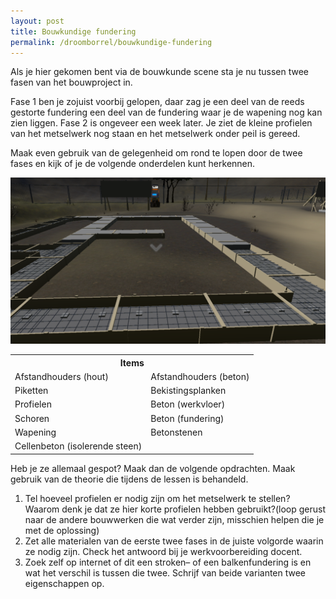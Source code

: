 ```yaml
---
layout: post
title: Bouwkundige fundering
permalink: /droomborrel/bouwkundige-fundering
---
```


Als je hier gekomen bent via de bouwkunde scene sta je nu tussen twee fasen van het bouwproject in.

Fase 1 ben je zojuist voorbij gelopen, daar zag je een deel van de reeds gestorte fundering een deel van de fundering waar je de wapening nog kan zien liggen.
Fase 2 is ongeveer een week later. Je ziet de kleine profielen van het metselwerk nog staan en het metselwerk onder peil is gereed.

Maak even gebruik van de gelegenheid om rond te lopen door de twee fases en kijk of je de volgende onderdelen kunt herkennen.

<a href="">
<img src="/assets/post/Bouwkundigefundering/fundering1.png">
</a>

<table style="width:100%">
    <tr>
        <th colspan="2">Items</th> 
    </tr>
    <tr>
        <td>Afstandhouders (hout)</td>
        <td>Afstandhouders (beton)</td>
    </tr>
    <tr>
        <td>Piketten</td>
        <td>Bekistingsplanken</td>
    </tr>
    <tr>
        <td>Profielen</td>
        <td>Beton (werkvloer)</td>
    </tr>
    <tr>
        <td>Schoren</td>
        <td>Beton (fundering)</td>
    </tr>    
    <tr>
        <td>Wapening</td>
        <td>Betonstenen</td>
    </tr>
    <tr>
        <td>Cellenbeton (isolerende steen)</td>
        <td></td>
    </tr>
</table>



Heb je ze allemaal gespot? Maak dan de volgende opdrachten. Maak gebruik van de theorie die tijdens de lessen is behandeld.

1) Tel hoeveel profielen er nodig zijn om het metselwerk te stellen? Waarom denk je dat ze hier korte profielen hebben gebruikt?(loop gerust naar de andere bouwwerken die wat verder zijn, misschien helpen die je met de oplossing)<br>
2) Zet alle materialen van de eerste twee fases in de juiste volgorde waarin ze nodig zijn. Check het antwoord bij je werkvoorbereiding docent.<br>
3) Zoek zelf op internet of dit een stroken– of een balkenfundering is en wat het verschil is tussen die twee. Schrijf van beide varianten twee eigenschappen op.

